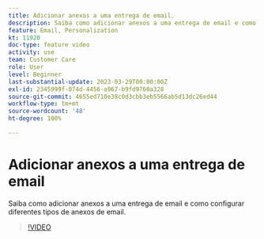 ```yaml
---
title: Adicionar anexos a uma entrega de email.
description: Saiba como adicionar anexos a uma entrega de email e como configurar diferentes tipos de anexos de email.
feature: Email, Personalization
kt: 11920
doc-type: feature video
activity: use
team: Customer Care
role: User
level: Beginner
last-substantial-update: 2023-03-29T00:00:00Z
exl-id: 2345999f-074d-4456-a967-b9fd9760a328
source-git-commit: 4655ed710e38c0d3cbb3eb5566ab5d13dc26ed44
workflow-type: tm+mt
source-wordcount: '48'
ht-degree: 100%

---
```


# Adicionar anexos a uma entrega de email

Saiba como adicionar anexos a uma entrega de email e como configurar diferentes tipos de anexos de email.

>[!VIDEO](https://video.tv.adobe.com/v/3415789?quality=12&learn=on)
